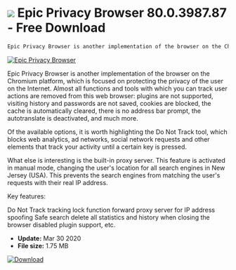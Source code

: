 # ![](https://cdn.softexe.net/static/icon/2/epic-privacy-browser-2343.png) Epic Privacy Browser 80.0.3987.87  - Free Download

```sh
Epic Privacy Browser is another implementation of the browser on the Chromium platform, which is focused on protecting user privacy on the Internet
```
[![Epic Privacy Browser](https:https://tse3.mm.bing.net/th?id=OIP.Y_l0HxLzt4tDFAA5w6-uHAHaES&pid=Api)](https://softexe.net/win/internet/browsers/epic-privacy-browser:bcdc.html)

Epic Privacy Browser is another implementation of the browser on the Chromium platform, which is focused on protecting the privacy of the user on the Internet. Almost all functions and tools with which you can track user actions are removed from this web browser: plugins are not supported, visiting history and passwords are not saved, cookies are blocked, the cache is automatically cleared, there is no address bar prompt, the autotranslate is deactivated, and much more.

Of the available options, it is worth highlighting the Do Not Track tool, which blocks web analytics, ad networks, social network requests and other elements that track your activity until a certain key is pressed.

What else is interesting is the built-in proxy server. This feature is activated in manual mode, changing the user's location for all search engines in New Jersey (USA). This prevents the search engines from matching the user's requests with their real IP address.

Key features:


Do Not Track tracking lock function
forward proxy server for IP address spoofing
Safe search
delete all statistics and history when closing the browser
disabled plugin support, etc.


- **Update:** Mar 30 2020
- **File size:** 1.75 MB

[![Download](https://cdn.softexe.net/static/img/download.png)](https://softexe.net/win/internet/browsers/epic-privacy-browser:bcdc.html)

